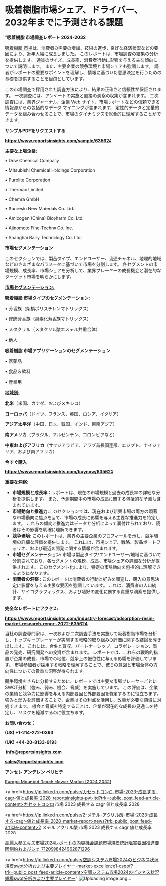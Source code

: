 # 吸着樹脂市場シェア、ドライバー、2032年までに予測される課題

"<strong>吸着樹脂 市場調査レポート 2024-2032</strong>

<a href=https://www.reportsinsights.com/sample/635624>吸着樹脂 市場</a>は、消費者の需要の増加、技術の進歩、良好な経済状況などの要因により、近年大幅に成長しました。 このレポートは、市場調査の結果の分析を提供します。 通貨のサイズ、成長率、消費者行動に影響を与える主な傾向について説明します。 また、主要企業の競争環境と市場シェアも強調します。 読者がレポートの重要なポイントを理解し、情報に基づいた意思決定を行うための基礎を提供することを目的としています。

この市場調査で採用された調査方法により、結果の正確さと信頼性が保証されます。 一次調査には、アンケートの実施と直接の洞察の収集が含まれます。 二次調査には、業界ジャーナル、企業 Web サイト、市場レポートなどの信頼できる情報源からの包括的なデータ マイニングが含まれます。 定性的データと定量的データを組み合わせることで、市場のダイナミクスを総合的に理解することができます。

<strong><b>サンプルPDFをリクエストする</b></strong>

<a href=https://www.reportsinsights.com/sample/635624><strong><u>https://www.reportsinsights.com/sample/635624</u></strong></a>

<strong>主要な上場企業:</strong>

• Dow Chemical Company

• Mitsubishi Chemical Holdings Corporation

• Purolite Corporation

• Thermax Limited

• Chemra GmbH

• Sunresin New Materials Co. Ltd.

• Amicogen (China) Biopharm Co. Ltd.

• Ajinomoto Fine-Techno Co. Inc.

• Shanghai Bairy Technology Co. Ltd.

<strong>市場セグメンテーション</strong>

このセクションでは、製品タイプ、エンドユーザー、流通チャネル、地理的地域などのさまざまなパラメータに基づいて市場を分割します。 各セグメントの市場規模、成長率、市場シェアを分析して、業界プレーヤーの成長機会と潜在的なターゲット市場を明らかにします。

<strong><u>市場セグメンテーション</u></strong><strong><u>:</u></strong>

<strong>吸着樹脂 市場タイプのセグメンテーション:</strong>

• 芳香族（架橋ポリスチレンマトリックス）

• 修飾芳香族（臭素化芳香族マトリックス）

• メタクリル（メタクリル酸エステル共重合体）

• 他人

<strong>吸着樹脂 市場アプリケーションのセグメンテーション:</strong>

• 医薬品

• 食品＆飲料

• 産業用

<strong><u>地域別</u></strong><strong><u>:</u></strong>

<strong>北米</strong>（米国、カナダ、およびメキシコ）

<strong>ヨーロッパ</strong>（ドイツ、フランス、英国、ロシア、イタリア）

<strong>アジア太平洋</strong>（中国、日本、韓国、インド、東南アジア）

<strong>南アメリカ</strong>（ブラジル、アルゼンチン、コロンビアなど）

<strong>中東およびアフリカ</strong>（サウジアラビア、アラブ首長国連邦、エジプト、ナイジェリア、および南アフリカ）

<strong>今すぐ購入</strong>

<a href=https://www.reportsinsights.com/buynow/635624><strong><u>https://www.reportsinsights.com/buynow/635624</u></strong></a>

<strong>重要な洞察:</strong>
<ul>
  <li><strong>市場規模と成長率：</strong>レポートは、現在の市場規模と過去の成長率の詳細な分析を提供します。 また、予測期間中の市場の成長に関する包括的な予測も含まれています。</li>
  <li><strong>市場動向と推進力:</strong>このセクションでは、現在および新興市場の両方の顕著な市場動向に焦点を当て、市場の成長に影響を与える主要な推進力を特定します。 これらの傾向と推進力はデータと分析によって裏付けられており、読者はその影響を明確に理解できます。</li>
  <li><strong>競争環境</strong>: このレポートは、業界の主要企業のプロフィールを示し、競争環境の詳細な評価を提供します。 これには、市場シェア、戦略、製品ポートフォリオ、および最近の開発に関する情報が含まれます。</li>
  <li><strong>市場セグメンテーション: </strong>市場は製品タイプ/エンドユーザー/地域に基づいて分割されており、各セグメントの規模、成長、市場シェアの詳細な分析が提供されます。 このセグメント化により、特定の市場動向を包括的に理解できるようになります。</li>
  <li><strong>消費者の洞察 : </strong>このレポートは消費者の行動と好みを調査し、購入の意思決定に影響を与える主要な要因を強調しています。 これは、消費者の人口統計、サイコグラフィックス、および嗜好の変化に関する貴重な洞察を提供します。</li>
</ul>
<strong>完全なレポートにアクセス:</strong>

<a href=https://www.reportsinsights.com/industry-forecast/adsorption-resin-market-research-report-2022-635624><strong><u><b>https://www.reportsinsights.com/industry-forecast/adsorption-resin-market-research-report-2022-635624</b></u></strong></a>

当社の調査専門家は、一次および二次調査手法を実施して吸着樹脂市場を分析し、トップキープレーヤーが実施する戦略的取り組みの評価に関する結論を導き出します。 これには、合併と買収、パートナーシップ、コラボレーション、製品の発売、研究開発への投資が含まれます。 レポートでは、これらの戦略的措置が企業の成長、市場での地位、競争上の優位性に与える影響を評価しています。 市場参加者が採用する戦略を理解することで、彼らの意図と市場全体の方向性についての貴重な洞察が得られます。

競争環境をさらに分析するために、レポートでは主要な市場プレーヤーごとにSWOT分析（強み、弱み、機会、脅威）を実施しています。 この評価は、企業の業績と競争力に影響を与える内部要因と外部要因を特定するのに役立ちます。 強みと弱みを評価することで、企業はその利点を活用し、改善が必要な領域に対処できます。 機会と脅威を特定することは、企業が潜在的な成長の見通しを特定し、リスクを軽減するのに役立ちます。

<strong>お問い合わせ：</strong>

<strong>(US) +1-214-272-0393</strong>

<strong>(UK) +44-20-8133-9198</strong>

<strong> </strong><a href=info@reportsinsights.com><strong><u>info@reportsinsights.com</u></strong></a>

<a href=sales@reportsinsights.com><strong><u>sales@reportsinsights.com</u></strong></a>

<strong>アンセレ アンデレン ベリヒテ</strong>

<a href=https://www.linkedin.com/pulse/europe-mounted-reach-mower-market-latest-trends-d9spf/>Europe Mounted Reach Mower Market [2024 2032]</a>

<a href=https://jp.linkedin.com/pulse/カセットコンロ-市場-2023-成長する-cagr-値と成長率-2028-reportsinsights-pvt-ltd?trk=public_post_feed-article-content>カセットコンロ 市場 2023 成長する cagr 値と成長率 2028</a>

<a href=https://jp.linkedin.com/pulse/2-メチル-アクリル酸-市場-2023-成長する-cagr-値と成長率-2028-market-report-news?trk=public_post_feed-article-content>2 メチル アクリル酸 市場 2023 成長する cagr 値と成長率 2028</a>

<a href=https://www.linkedin.com/pulse/高麗人参エキス市場2024レポートの内容機会課題市場規模統計阻害要因推進要因制約およびシェ-7120998424962871296/>高麗人参エキス市場2024レポートの内容機会課題市場規模統計阻害要因推進要因制約およびシェ 7120998424962871296</a>

<a href=https://jp.linkedin.com/pulse/空調システム市場2024のビジネス状況規模swot分析および主要プレイヤー-market-excellence1-csqof?trk=public_post_feed-article-content>空調システム市場2024のビジネス状況規模swot分析および主要プレイヤー</a>"
![Uploading image.png…]()
